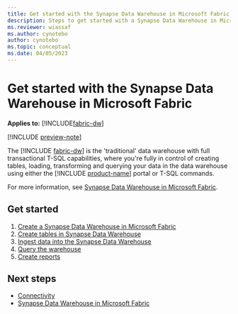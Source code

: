 ```yaml
---
title: Get started with the Synapse Data Warehouse in Microsoft Fabric
description: Steps to get started with a Synapse Data Warehouse in Microsoft Fabric.
ms.reviewer: wiassaf
ms.author: cynotebo
author: cynotebo
ms.topic: conceptual
ms.date: 04/05/2023
---
```


# Get started with the Synapse Data Warehouse in Microsoft Fabric

**Applies to:** [!INCLUDE[fabric-dw](includes/applies-to-version/fabric-dw.md)]

[!INCLUDE [preview-note](../includes/preview-note.md)]

The [!INCLUDE [fabric-dw](includes/fabric-dw.md)] is the 'traditional' data warehouse with full transactional T-SQL capabilities, where you're fully in control of creating tables, loading, transforming and querying your data in the data warehouse using either the [!INCLUDE [product-name](../includes/product-name.md)] portal or T-SQL commands.

For more information, see [Synapse Data Warehouse in Microsoft Fabric](warehouse.md).

## Get started

1. [Create a Synapse Data Warehouse in Microsoft Fabric](create-warehouse.md)
1. [Create tables in Synapse Data Warehouse](create-table.md)
1. [Ingest data into the Synapse Data Warehouse](ingest-data.md)
1. [Query the warehouse](query-warehouse.md)
1. [Create reports](create-reports.md)

## Next steps

- [Connectivity](connectivity.md)
- [Synapse Data Warehouse in Microsoft Fabric](warehouse.md)
